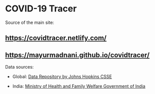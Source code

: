 # COVID-19 Tracer

Source of the main site: 
## https://covidtracer.netlify.com/
## https://mayurmadnani.github.io/covidtracer/

Data sources:

* Global: [Data Repository by Johns Hopkins CSSE](https://github.com/CSSEGISandData/COVID-19)

* India: [Ministry of Health and Family Welfare Government of India](https://www.mohfw.gov.in/)
